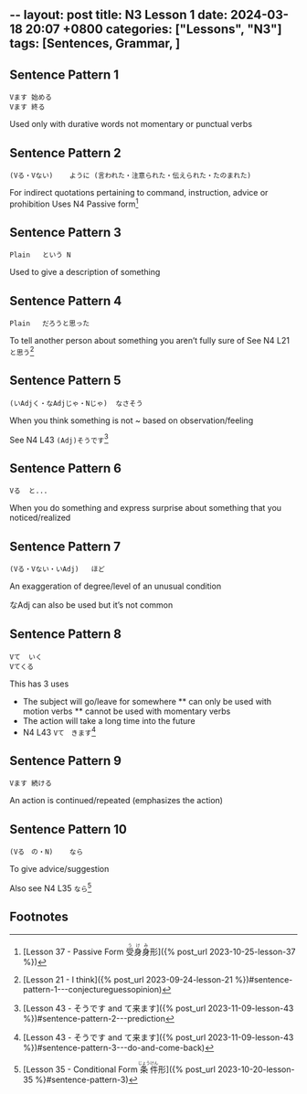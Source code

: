 --
layout: post
title: N3 Lesson 1
date: 2024-03-18 20:07 +0800
categories: ["Lessons", "N3"]
tags: [Sentences, Grammar, ]
---

## Sentence Pattern 1 
```
Vます	始める
Vます	終る
```
Used only with durative words not momentary or punctual verbs

## Sentence Pattern 2
```
(Vる・Vない)	ように	(言われた・注意られた・伝えられた・たのまれた)
```
For indirect quotations pertaining to command, instruction, advice or prohibition
Uses N4 Passive form[^fn1]

## Sentence Pattern 3
```
Plain	という	N
```
Used to give a description of something

## Sentence Pattern 4 
```
Plain	だろうと思った
```
To tell another person about something you aren’t fully sure of
See N4 L21 `と思う`[^fn2]

## Sentence Pattern 5
```
(いAdjく・なAdjじゃ・Nじゃ)	なさそう
```
When you think something is not ~ based on observation/feeling

See N4 L43 `(Adj)そうです`[^fn3]

## Sentence Pattern 6
```
Vる	と...
```
When you do something and express surprise about something that you noticed/realized

## Sentence Pattern 7
```
(Vる・Vない・いAdj)	ほど
```
An exaggeration of degree/level of an unusual condition

なAdj can also be used but it’s not common

## Sentence Pattern 8 
```
Vて	いく
Vてくる
```
This has 3 uses
* The subject will go/leave for somewhere 
** can only be used with motion verbs
** cannot be used with momentary verbs
* The action will take a long time into the future
* N4 L43 `Vて　きます`[^fn4]

## Sentence Pattern 9
```
Vます	続ける
```
An action is continued/repeated (emphasizes the action)

## Sentence Pattern 10
```
(Vる　の・N)	なら
```
To give advice/suggestion

Also see N4 L35 `なら`[^fn5]

## Footnotes
[^fn1]: [Lesson 37 - Passive Form <ruby>受身<rt>うけ</rt>身<rt>み</rt>形</ruby>]({% post_url 2023-10-25-lesson-37 %})
[^fn2]: [Lesson 21 - I think]({% post_url 2023-09-24-lesson-21 %})#sentence-pattern-1---conjectureguessopinion)
[^fn3]: [Lesson 43 - そうです and て来ます]({% post_url 2023-11-09-lesson-43 %})#sentence-pattern-2---prediction
[^fn4]: [Lesson 43 - そうです and て来ます]({% post_url 2023-11-09-lesson-43 %})#sentence-pattern-3---do-and-come-back)
[^fn5]: [Lesson 35 - Conditional Form <ruby>条<rt>じょう</rt>件<rt>けん</rt>形</ruby>]({% post_url 2023-10-20-lesson-35 %}#sentence-pattern-3)
